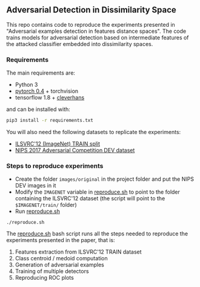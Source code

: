 ## Adversarial Detection in Dissimilarity Space

This repo contains code to reproduce the experiments presented in "Adversarial examples detection in features distance spaces".
The code trains models for adversarial detection based on intermediate features of the attacked classifier embedded into dissimilarity spaces.

### Requirements
The main requirements are:
- Python 3
- [pytorch 0.4](https://pytorch.org/) + torchvision 
- tensorflow 1.8 + [cleverhans](https://github.com/tensorflow/cleverhans)

and can be installed with:
```sh
pip3 install -r requirements.txt
``` 
You will also need the following datasets to replicate the experiments:
- [ILSVRC'12 (ImageNet) TRAIN split](http://www.image-net.org/download-images)
- [NIPS 2017 Adversarial Competition DEV dataset](https://github.com/tensorflow/cleverhans/tree/master/examples/nips17_adversarial_competition/dataset)
 
### Steps to reproduce experiments

- Create the folder `images/original` in the project folder and put the NIPS DEV images in it
- Modify the `IMAGENET` variable in [reproduce.sh](reproduce.sh) to point to the folder containing the ILSVRC'12 dataset (the script will point to the `$IMAGENET/train/` folder)
- Run [reproduce.sh](reproduce.sh)
 ```shell
 ./reproduce.sh
 ```
 
The [reproduce.sh](reproduce.sh) bash script runs all the steps needed to reproduce the experiments presented in the paper, that is:
1. Features extraction from ILSVRC'12 TRAIN dataset
2. Class centroid / medoid computation
3. Generation of adversarial examples 
4. Training of multiple detectors
5. Reproducing ROC plots